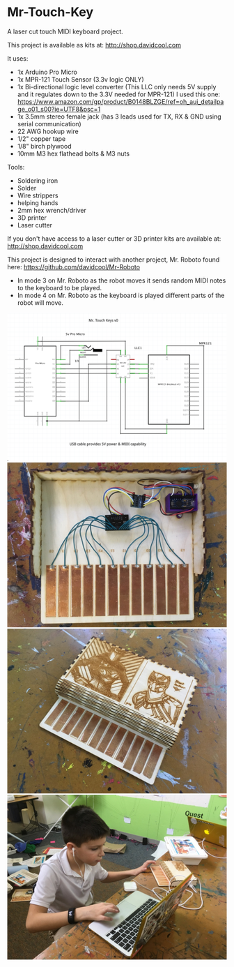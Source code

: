 # Mr-Touch-Key
A laser cut touch MIDI keyboard project.

This project is available as kits at:
http://shop.davidcool.com

It uses:
- 1x Arduino Pro Micro
- 1x MPR-121 Touch Sensor (3.3v logic ONLY)
- 1x Bi-directional logic level converter (This LLC only needs 5V supply and it regulates down to the 3.3V needed for MPR-121) I used this one: https://www.amazon.com/gp/product/B0148BLZGE/ref=oh_aui_detailpage_o01_s00?ie=UTF8&psc=1
- 1x 3.5mm stereo female jack (has 3 leads used for TX, RX & GND using serial communication)
- 22 AWG hookup wire
- 1/2" copper tape
- 1/8" birch plywood
- 10mm M3 hex flathead bolts & M3 nuts

Tools:
- Soldering iron
- Solder
- Wire strippers
- helping hands
- 2mm hex wrench/driver
- 3D printer
- Laser cutter

If you don't have access to a laser cutter or 3D printer kits are available at:
http://shop.davidcool.com

This project is designed to interact with another project, Mr. Roboto found here:
https://github.com/davidcool/Mr-Roboto

- In mode 3 on Mr. Roboto as the robot moves it sends random MIDI notes to the keyboard to be played.
- In mode 4 on Mr. Roboto as the keyboard is played different parts of the robot will move.

![alt text](https://github.com/davidcool/Mr-Touch-Key/blob/master/_pictures/mr_touch_key_schematic_v1.png)
![alt text](https://github.com/davidcool/Mr-Touch-Key/blob/master/_pictures/IMG_7016.jpg)
![alt text](https://github.com/davidcool/Mr-Touch-Key/blob/master/_pictures/IMG_7017.jpg)
![alt text](https://github.com/davidcool/Mr-Touch-Key/blob/master/_pictures/IMG_5801.jpg)
